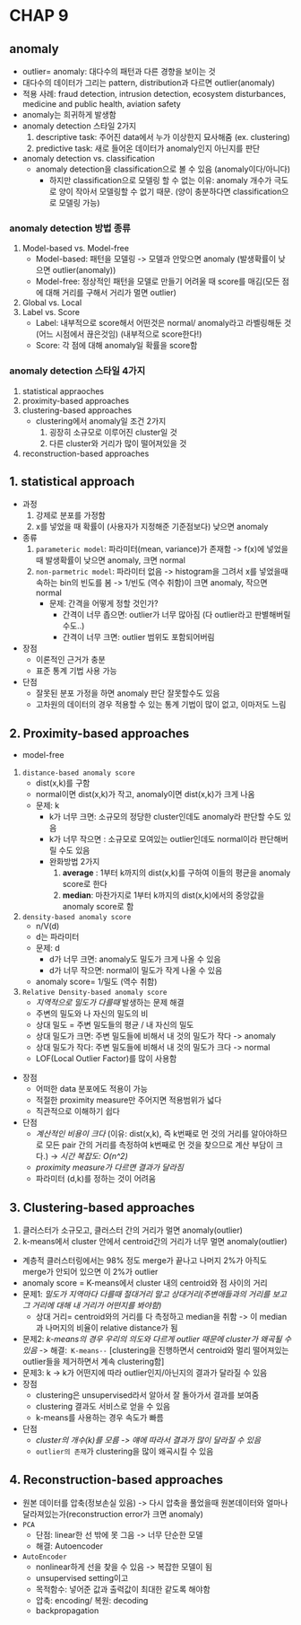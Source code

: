 # CHAP 9

## anomaly
* outlier= anomaly: 대다수의 패턴과 다른 경향을 보이는 것
* 대다수의 데이터가 그리는 pattern, distribution과 다르면 outlier(anomaly)
* 적용 사례: fraud detection, intrusion detection, ecosystem disturbances, medicine and public health, aviation safety
* anomaly는 희귀하게 발생함 
* anomaly detection 스타일 2가지 
    1. descriptive task: 주어진 data에서 누가 이상한지 묘사해줌 (ex. clustering)
    2. predictive task: 새로 들어온 데이터가 anomaly인지 아닌지를 판단 
* anomaly detection vs. classification 
    * anomaly detection을 classification으로 볼 수 있음 (anomaly이다/아니다)
        * 하지만 classification으로 모델링 할 수 없는 이유: anomaly 개수가 극도로 양이 작아서 모델링할 수 없기 때문. (양이 충분하다면 classification으로 모델링 가능)
### anomaly detection 방법 종류 
1. Model-based vs. Model-free
    * Model-based: 패턴을 모델링 -> 모델과 안맞으면 anomaly (발생확률이 낮으면 outlier(anomaly))
    * Model-free: 정상적인 패턴을 모델로 만들기 어려울 때 score를 매김(모든 점에 대해 거리를 구해서 거리가 멀면 outlier)
2. Global vs. Local
3. Label vs. Score 
    * Label: 내부적으로 score해서 어떤것은 normal/ anomaly라고 라벨링해둔 것 (어느 시점에서 끊은것임) (내부적으로 score한다!)
    * Score: 각 점에 대해 anomaly일 확률을 score함 
### anomaly detection 스타일 4가지 
1. statistical appraoches
2. proximity-based approaches
3. clustering-based approaches
    * clustering에서 anomaly일 조건 2가지 
        1. 굉장히 소규모로 이루어진 cluster일 것
        2. 다른 cluster와 거리가 많이 떨어져있을 것 
4. reconstruction-based approaches

## 1. statistical approach
* 과정
    1. 강제로 분포를 가정함 
    2. x를 넣었을 때 확률이 (사용자가 지정해준 기준점보다) 낮으면 anomaly
* 종류
    1. `parameteric model`: 파라미터(mean, variance)가 존재함 -> f(x)에 넣었을때 발생확률이 낮으면 anomaly, 크면 normal
    2. `non-parmetric model`: 파라미터 없음 -> histogram을 그려서 x를 넣었을때 속하는 bin의 빈도를 봄 -> 1/빈도 (역수 취함)이 크면 anomaly, 작으면 normal
        * 문제: 간격을 어떻게 정할 것인가? 
            * 간격이 너무 좁으면: outlier가 너무 많아짐 (다 outlier라고 판별해버릴수도..)
            * 간격이 너무 크면: outlier 범위도 포함되어버림 
* 장점
    * 이론적인 근거가 충분
    * 표준 통계 기법 사용 가능
* 단점 
    * 잘못된 분포 가정을 하면 anomaly 판단 잘못할수도 있음
    * 고차원의 데이터의 경우 적용할 수 있는 통계 기법이 많이 없고, 이마저도 느림 

## 2. Proximity-based approaches
* model-free 
1. `distance-based anomaly score` 
    * dist(x,k)를 구함 
    * normal이면 dist(x,k)가 작고, anomaly이면 dist(x,k)가 크게 나옴 
    * 문제: k 
        * k가 너무 크면: 소규모의 정당한 cluster인데도 anomaly라 판단할 수도 있음
        * k가 너무 작으면 : 소규모로 모여있는 outlier인데도 normal이라 판단해버릴 수도 있음 
        * 완화방법 2가지 
            1. **average** : 1부터 k까지의 dist(x,k)를 구하여 이들의 평균을 anomaly score로 한다
            2. **median**: 마찬가지로 1부터 k까지의 dist(x,k)에서의 중앙값을 anomaly score로 함 
2. `density-based anomaly score`
    * n/V(d)
    * d는 파라미터 
    * 문제: d
        * d가 너무 크면: anomaly도 밀도가 크게 나올 수 있음
        * d가 너무 작으면: normal이 밀도가 작게 나올 수 있음 
    * anomaly score= 1/밀도 (역수 취함)
3. `Relative Density-based anomaly score`
    * *지역적으로 밀도가 다를때* 발생하는 문제 해결 
    * 주변의 밀도와 나 자신의 밀도의 비 
    * 상대 밀도 = 주변 밀도들의 평균 / 내 자신의 밀도 
    * 상대 밀도가 크면: 주변 밀도들에 비해서 내 것의 밀도가 작다 -> anomaly
    * 상대 밀도가 작다: 주변 밀도들에 비해서 내 것의 밀도가 크다 -> normal
    * LOF(Local Outlier Factor)를 많이 사용함 
* 장점
    * 어떠한 data 분포에도 적용이 가능
    * 적절한 proximity measure만 주어지면 적용범위가 넓다 
    * 직관적으로 이해하기 쉽다
* 단점
    * *계산적인 비용이 크다* (이유: dist(x,k), 즉 k번째로 먼 것의 거리를 알아야하므로 모든 pair 간의 거리를 측정하여 k번째로 먼 것을 찾으므로 계산 부담이 크다.) -> *시간 복잡도: O(n^2)*
    * *proximity measure가 다르면 결과가 달라짐*
    * 파라미터 (d,k)를 정하는 것이 어려움 

## 3. Clustering-based approaches
1. 클러스터가 소규모고, 클러스터 간의 거리가 멀면 anomaly(outlier)
2. k-means에서 cluster 안에서 centroid간의 거리가 너무 멀면 anomaly(outlier)
* 계층적 클러스터링에서는 98% 정도 merge가 끝나고 나머지 2%가 아직도 merge가 안되어 있으면 이 2%가 outlier
* anomaly score = K-means에서 cluster 내의 centroid와 점 사이의 거리 
* 문제1: *밀도가 지역마다 다를때 절대거리 말고 상대거리(주변애들과의 거리를 보고 그 거리에 대해 내 거리가 어떤지를 봐야함)*
    * 상대 거리= centroid와의 거리를 다 측정하고 median을 취함 -> 이 median과 나머지의 비율이 relative distance가 됨 
* 문제2: *k-means의 경우 우리의 의도와 다르게 outlier 때문에 cluster가 왜곡될 수 있음* -> 해결:` K-means--` [clustering을 진행하면서 centroid와 멀리 떨어져있는 outlier들을 제거하면서 계속 clustering함]
* 문제3: k -> k가 어떤지에 따라 outlier인지/아닌지의 결과가 달라질 수 있음 
* 장점
    * clustering은 unsupervised라서 알아서 잘 돌아가서 결과를 보여줌
    * clustering 결과도 서비스로 얻을 수 있음
    * k-means를 사용하는 경우 속도가 빠름 
* 단점
    * *cluster의 개수(k)를 모름 -> 얘에 따라서 결과가 많이 달라질 수 있음*
    * `outlier의 존재`가 clustering을 많이 왜곡시킬 수 있음 

## 4. Reconstruction-based approaches
* 원본 데이터를 압축(정보손실 있음) -> 다시 압축을 풀었을때 원본데이터와 얼마나 달라져있는가(reconstruction error가 크면 anomaly)
* `PCA`
    * 단점: linear한 선 밖에 못 그음 -> 너무 단순한 모델 
    * 해결: Autoencoder
* `AutoEncoder`
    * nonlinear하게 선을 찾을 수 있음 -> 복잡한 모델이 됨
    * unsupervised setting이고
    * 목적함수: 넣어준 값과 출력값이 최대한 같도록 해야함 
    * 압축: encoding/ 복원: decoding
    * backpropagation